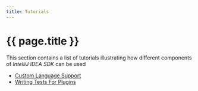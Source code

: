 ```yaml
---
title: Tutorials
---
```


# {{ page.title }}

This section contains a list of tutorials illustrating how different components of *IntelliJ IDEA SDK* can be used

*  [Custom Language Support](cls_tutorial.html)
*  [Writing Tests For Plugins](writing_tests_for_plugins.html)
